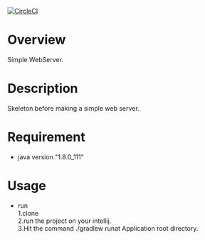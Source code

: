 [![CircleCI](https://circleci.com/gh/tami888/WebServer/tree/master.svg?style=svg)](https://circleci.com/gh/tami888/WebServer/tree/master)

# Overview
Simple WebServer.

# Description
Skeleton before making a simple web server.

# Requirement
* java version "1.8.0_111"

# Usage
* run  
1.clone  
2.run the project on your intellij.  
3.Hit the command ./gradlew runat Application root directory.
